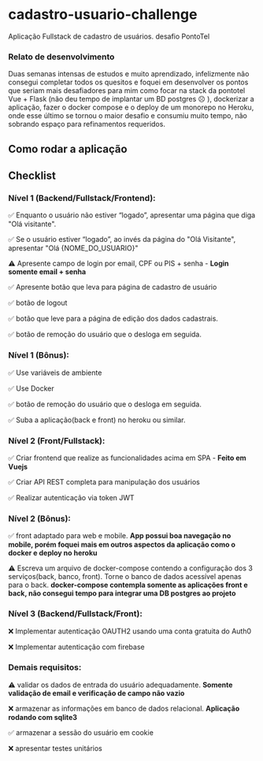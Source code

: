 # cadastro-usuario-challenge
Aplicação Fullstack de cadastro de usuários. desafio PontoTel

### Relato de desenvolvimento
Duas semanas intensas de estudos e muito aprendizado, infelizmente não consegui completar todos os quesitos e foquei em desenvolver os pontos que seriam mais desafiadores para mim como focar na stack da pontotel Vue + Flask (não deu tempo de implantar um BD postgres ☹️ ), dockerizar a aplicação, fazer o docker compose e o deploy de um monorepo no Heroku, onde esse último se tornou o maior desafio e consumiu muito tempo, não sobrando espaço para refinamentos requeridos.

## Como rodar a aplicação


## Checklist
### Nível 1 (Backend/Fullstack/Frontend):

 ✅ Enquanto o usuário não estiver “logado”, apresentar uma página que diga "Olá visitante".
 
 ✅ Se o usuário estiver “logado”, ao invés da página do "Olá Visitante", apresentar "Olá {NOME_DO_USUARIO}"
 
 ⚠️ Apresente campo de login por email, CPF ou PIS + senha - **Login somente email + senha**
 
 ✅ Apresente botão que leva para página de cadastro de usuário
 
 ✅ botão de logout
 
 ✅ botão que leve para a página de edição dos dados cadastrais.
 
 ✅ botão de remoção do usuário que o desloga em seguida.
 
 ### Nível 1 (Bônus):
  
 ✅ Use variáveis de ambiente
 
 ✅ Use Docker
 
 ✅ botão de remoção do usuário que o desloga em seguida.
 
 ✅ Suba a aplicação(back e front) no heroku ou similar.
 
 ### Nível 2 (Front/Fullstack):
 
 ✅ Criar frontend que realize as funcionalidades acima em SPA - **Feito em Vuejs**
 
 ✅ Criar API REST completa para manipulação dos usuários
 
 ✅ Realizar autenticação via token JWT
 
 ### Nível 2 (Bônus):
 
 ✅ front adaptado para web e mobile. **App possui boa navegação no mobile, porém foquei mais em outros aspectos da aplicação como o docker e deploy no heroku**

  ⚠️ Escreva um arquivo de docker-compose contendo a configuração dos 3 serviços(back, banco, front). Torne o banco de dados acessível apenas para o back. **docker-compose contempla somente as aplicações front e back, não consegui tempo para integrar uma DB postgres ao projeto**
  
 ### Nível 3 (Backend/Fullstack/Front):
  
 ❌ Implementar autenticação OAUTH2 usando uma conta gratuita do Auth0
  
 ❌ Implementar autenticação com firebase
  
 ### Demais requisitos:
   
 ⚠️  validar os dados de entrada do usuário adequadamente. **Somente validação de email e verificação de campo não vazio**
 
 ❌ armazenar as informações em banco de dados relacional. **Aplicação rodando com sqlite3**
 
 ✅ armazenar a sessão do usuário em cookie
 
 ❌ apresentar testes unitários

 
  
  
